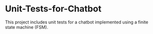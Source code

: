 # Unit-Tests-for-Chatbot
This project includes unit tests for a chatbot implemented using a finite state machine (FSM).
